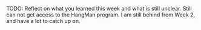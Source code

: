 TODO: Reflect on what you learned this week and what is still unclear.
Still can not get access to the HangMan program. I am still behind from Week 2, and have a lot to catch up on. 
